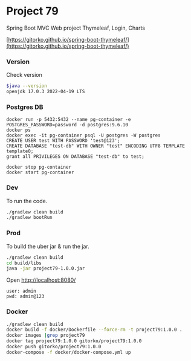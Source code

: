 # Project 79

Spring Boot MVC Web project Thymeleaf, Login, Charts

[https://gitorko.github.io/spring-boot-thymeleaf/](https://gitorko.github.io/spring-boot-thymeleaf/)

### Version

Check version

```bash
$java --version
openjdk 17.0.3 2022-04-19 LTS
```

### Postgres DB

```
docker run -p 5432:5432 --name pg-container -e POSTGRES_PASSWORD=password -d postgres:9.6.10
docker ps
docker exec -it pg-container psql -U postgres -W postgres
CREATE USER test WITH PASSWORD 'test@123';
CREATE DATABASE "test-db" WITH OWNER "test" ENCODING UTF8 TEMPLATE template0;
grant all PRIVILEGES ON DATABASE "test-db" to test;

docker stop pg-container
docker start pg-container
```

### Dev

To run the code.

```bash
./gradlew clean build
./gradlew bootRun
```

### Prod

To build the uber jar & run the jar.

```bash
./gradlew clean build
cd build/libs 
java -jar project79-1.0.0.jar
```

Open [http://localhost:8080/](http://localhost:8080/)

```
user: admin
pwd: admin@123
```

### Docker

```bash
./gradlew clean build
docker build -f docker/Dockerfile --force-rm -t project79:1.0.0 .
docker images |grep project79
docker tag project79:1.0.0 gitorko/project79:1.0.0
docker push gitorko/project79:1.0.0
docker-compose -f docker/docker-compose.yml up 
```

